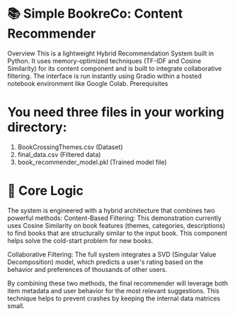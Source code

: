 # 📚 Simple BookreCo: Content Recommender
Overview
This is a lightweight Hybrid Recommendation System built in Python. It uses memory-optimized techniques (TF-IDF and Cosine Similarity) for its content component and is built to integrate collaborative filtering. The interface is run instantly using Gradio within a hosted notebook environment like Google Colab.
Prerequisites

# You need three files in your working directory:
1. BookCrossingThemes.csv (Dataset)
2. final_data.csv (Filtered data)
3. book_recommender_model.pkl (Trained model file)

# 🧠 Core Logic
The system is engineered with a hybrid architecture that combines two powerful methods:
  Content-Based Filtering: This demonstration currently uses Cosine Similarity on book features (themes, categories, descriptions) to find books that are structurally   similar to the input book. This component helps solve the cold-start problem for new books.
  
  Collaborative Filtering: The full system integrates a SVD (Singular Value Decomposition) model, which predicts a user's rating based on the behavior and preferences   of thousands of other users.

By combining these two methods, the final recommender will leverage both item metadata and user behavior for the most relevant suggestions. This technique helps to prevent crashes by keeping the internal data matrices small.
